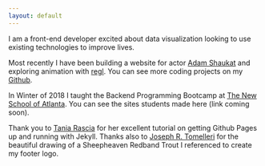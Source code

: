 ```yaml
---
layout: default
---
```


I am a front-end developer excited about data visualization looking to use existing technologies to improve lives.

Most recently I have been building a website for actor [Adam Shaukat](https://trautmaa.github.io/shaukat/) and exploring animation with [regl](http://regl.party/). You can see more coding projects on my [Github](https://github.com/trautmaa).

In Winter of 2018 I taught the Backend Programming Bootcamp at [The New School of Atlanta](https://tnsatlanta.org/). You can see the sites students made here (link coming soon).

Thank you to [Tania Rascia](https://www.taniarascia.com/) for her excellent tutorial on getting Github Pages up and running with Jekyll. Thanks also to [Joseph R. Tomelleri](http://www.americanfishes.com/) for the beautiful drawing of a Sheepheaven Redband Trout I referenced to create my footer logo.